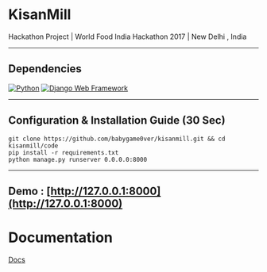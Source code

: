 # KisanMill

Hackathon Project | World Food India Hackathon 2017 | New Delhi , India

---

## Dependencies

[![Python](https://img.shields.io/badge/python-2.7.16-blue.svg?style=flat-square)](https://www.python.org/downloads/release/python-2716/)
[![Django Web Framework](https://img.shields.io/badge/Django-1.11.10-blue.svg?style=flat-square)](https://pypi.org/project/Django/1.11.10/)

---

## Configuration & Installation Guide (30 Sec)

```
git clone https://github.com/babygame0ver/kisanmill.git && cd kisanmill/code
pip install -r requirements.txt
python manage.py runserver 0.0.0.0:8000

```

---

## Demo : [http://127.0.0.1:8000](http://127.0.0.1:8000)

# Documentation

[Docs](documentation.md)
